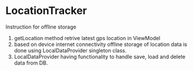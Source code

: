 # LocationTracker
Instruction for offline storage
  1. getLocation method retrive latest gps location in ViewModel 
  2. based on device internet connectivity offline storage of location data is done using LocalDataProvider singleton class.
  3. LocalDataProvider having functionality to handle save, load and delete data from DB.
